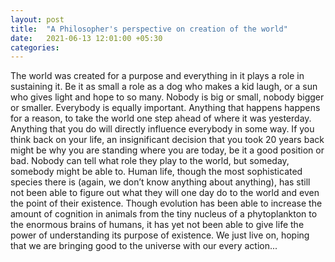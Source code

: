 ```yaml
---
layout: post
title:  "A Philosopher's perspective on creation of the world"
date:   2021-06-13 12:01:00 +05:30
categories:
---
```


The world was created for a purpose and everything in it plays a role in sustaining it. Be it as small a role as a dog who makes a kid laugh, or a sun who gives light and hope to so many. Nobody is big or small, nobody bigger or smaller. Everybody is equally important. Anything that happens happens for a reason, to take the world one step ahead of where it was yesterday. Anything that you do will directly influence everybody in some way. If you think back on your life, an insignificant decision that you took 20 years back might be why you are standing where you are today, be it a good position or bad. Nobody can tell what role they play to the world, but someday, somebody might be able to. Human life, though the most sophisticated species there is (again, we don’t know anything about anything), has still not been able to figure out what they will one day do to the world and even the point of their existence. Though evolution has been able to increase the amount of cognition in animals from the tiny nucleus of a phytoplankton to the enormous brains of humans, it has yet not been able to give life the power of understanding its purpose of existence. We just live on, hoping that we are bringing good to the universe with our every action...